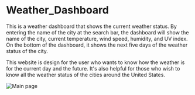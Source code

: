 # Weather_Dashboard
This is a weather dashboard that shows the current weather status. By entering the name of the city at the search bar, the dashboard will show the name of the city, current temperature, wind speed, humidity, and UV index. On the bottom of the dashboard, it shows the next five days of the weather status of the city.

This website is design for the user who wants to know how the weather is for the current day and the future. It's also helpful for those who wish to know all the weather status of the cities around the United States.

![Main page](./assets/screenshot)
